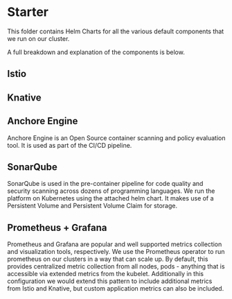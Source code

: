 # Starter

This folder contains Helm Charts for all the various default components that we run on our cluster.

A full breakdown and explanation of the components is below.

## Istio

## Knative

## Anchore Engine

Anchore Engine is an Open Source container scanning and policy evaluation tool.  It is used as part of the CI/CD pipeline.

## SonarQube

SonarQube is used in the pre-container pipeline for code quality and security scanning across dozens of programming languages. We run the platform on Kubernetes using the attached helm chart.  It makes use of a Persistent Volume and Persistent Volume Claim for storage.

## Prometheus + Grafana

Prometheus and Grafana are popular and well supported metrics collection and visualization tools, respectively.  We use the Prometheus operator to run prometheus on our clusters in a way that can scale up.  By default, this provides centralized metric collection from all nodes, pods - anything that is accessible via extended metrics from the kubelet.  Additionally in this configuration we would extend this pattern to include additional metrics from Istio and Knative, but custom application metrics can also be included.